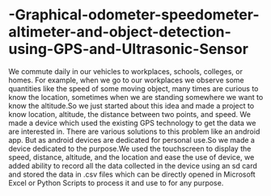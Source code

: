 # -Graphical-odometer-speedometer-altimeter-and-object-detection-using-GPS-and-Ultrasonic-Sensor
We commute daily in our vehicles to workplaces, schools, colleges, or homes. For example, when we go to our workplaces we observe some quantities like the speed of some moving object, many times are curious to know the location, sometimes when we are standing somewhere we want to know the altitude.So we just started about this idea and made a project to know location, altitude, the distance between two points, and speed.
We made a device which used the existing GPS technology to get the data we are interested in. There are various solutions to this problem like an android app. But as android devices are dedicated for personal use.So we made a device dedicated to the purpose.We used the touchscreen to display the speed, distance, altitude, and the location and ease the use of device, we added ability to record all the data collected in the device using an sd card and stored the data in .csv files which can be directly opened in Microsoft Excel or Python Scripts to process it and use to for any purpose. 
